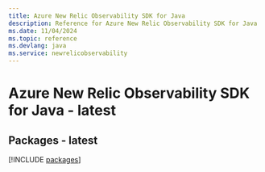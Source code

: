 ```yaml
---
title: Azure New Relic Observability SDK for Java
description: Reference for Azure New Relic Observability SDK for Java
ms.date: 11/04/2024
ms.topic: reference
ms.devlang: java
ms.service: newrelicobservability
---
```

# Azure New Relic Observability SDK for Java - latest
## Packages - latest
[!INCLUDE [packages](new-relic-observability-index.md)]